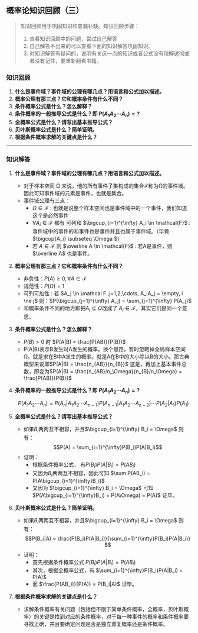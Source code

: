 ## 概率论知识回顾（三）

> 知识回顾用于巩固知识和查漏补缺。知识回顾步骤：
>
> 1. 查看知识回顾中的问题，尝试自己解答
> 2. 自己解答不出来的可以查看下面的知识解答巩固知识。
> 3. 对知识解答有疑问的，说明有关这一点的知识或者公式没有理解透彻或者没有记住，要重新翻看书籍。

### 知识回顾

1. **什么是事件域？事件域的公理有哪几点？用语言和公式加以描述。**
2. **概率公理有那三点？它和概率条件有什么不同？**
3. **条件概率公式是什么？怎么解释？**
4. **条件概率的一般推导公式是什么？即 $P(A_1A_2\cdots A_n) = ?$**
5. **全概率公式是什么？请写出基本推导公式？**
6. **贝叶斯概率公式是什么？简单证明。**
7. **根据条件概率求解的关键点是什么？**

----



### 知识解答

1. **什么是事件域？事件域的公理有哪几点？用语言和公式加以描述。**

   + 对于样本空间 Ω 来说，他的所有事件子集构成的集合$\mathcal{F}​$称为Ω的事件域。因此可知事件域的元素是事件，也就是集合。
   + 事件域公理有三点：
     + $\Omega \in \mathcal{F}$ : 也就是说整个样本空间也是事件域中的一个事件，我们知道这个是必然事件
     + $\forall A_i \in \mathcal{F}$ 都有 可列和 $\bigcup_{i=1}^{\infty} A_i \in \mathcal{F}$ : 事件域中的事件的和事件也是事件并且也属于事件域。（毕竟 $\bigcup{A_i} \subseteq \Omega $）
     + 若 $A \in \mathcal{F}$ 则 $\overline A \in \mathcal{F}$ : 若A是事件，则$\overline A$ 也是事件。

2. **概率公理有那三点？它和概率条件有什么不同？**

   + 非负性：$P(A) \ge 0, \forall A \in \mathcal F$
   + 规范性：$P(\Omega) = 1​$
   + 可列可加性 : 若 $A_j \in \mathcal F ,j=1,2,\cdots, A_iA_j = \empty, i \ne j$ 则：$P(\bigcup_{j=1}^{\infty} A_j) = \sum_{j=1}^{\infty} P(A_j)$
   + 和概率条件不同的地方即把$A_i \subseteq \Omega​$ 改成了 $A_i \in \mathcal{F}​$ 。其实它们是同一个意思。

3. **条件概率公式是什么？怎么解释？**

   + $P(B) > 0​$ 时 $P(A|B) = \frac{P(AB)}{P(B)}​$
   + P(A|B)表示B发生时A发生的概率。换个思路，暂时忽略掉全局样本空间Ω。就是求在B中A发生的概率。就是A在B中的大小除以B的大小。那古典概型来说即$P(A|B) = \frac{n_{AB}}{n_{B}}​$ 这是，再加上基本事件总数，即变为$P(A|B) = \frac{n_{AB}/n_\Omega}{n_{B}/n_\Omega} = \frac{P(AB)}{P(B)}​$

4. **条件概率的一般推导公式是什么？即 $P(A_1A_2\cdots A_n) = ?​$**

   $$P(A_1A_2\cdots A_n) = P(A_n|A_1A_2\cdots A_{n-1})P(A_{n-1}|A_1A_2\cdots A_{n-2})\cdots P(A_2|A_1)P(A_1)$$

5. **全概率公式是什么？请写出基本推导公式？**

   + 如果$B_i​$两两互不相容，并且$\bigcup_{i=1}^{\infty} B_i = \Omega​$ 则有：$$P(A) = \sum_{i=1}^{\infty}P(B_i)P(A|B_i)​$$
   + 证明：
     + 根据条件概率公式， 有$P(B_i)P(A|B_i) = P(AB_i)$
     + 又因为$B_i$两两互不相容，因此可知 $\sum P(AB_i) = P(A\bigcup_{i=1}^{\infty}B_i)$
     + 又因为 $\bigcup_{i=1}^{\infty} B_i = \Omega$ 可知 $P(A\bigcup_{i=1}^{\infty}B_i) = P(A\Omega) = P(A)$ 证毕。

6. **贝叶斯概率公式是什么？简单证明。**

   + 如果$B_i​$两两互不相容，并且$\bigcup_{i=1}^{\infty} B_i = \Omega​$ 则有：$$P(B_i|A) = \frac{P(B_i)P(A|B_i)}{\sum_{i=1}^{\infty}P(B_i)P(A|B_i)}​$$
   + 证明：
     + 首先根据条件概率公式 $P(B_i)P(A|B_i) = P(AB_i)$
     + 其次，根据全概率公式，有 $\sum_{i=1}^{\infty}P(B_i)P(A|B_i) = P(A)$
     + 而 $\frac{P(AB_i)}{P(A)} = P(B_i|A)$  证毕。

7. **根据条件概率求解的关键点是什么？**

   + 求解条件概率有关问题（包括但不限于简单条件概率，全概率，贝叶斯概率）的关键是找到对应的条件概率，对于每一种事件的概率和条件概率要寻找正确，并且要确定问题是否是独立重复概率还是条件概率。